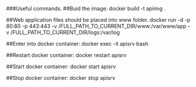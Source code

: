 ###Useful commands.
##Buid the image:
docker build -t apiimg .

##Web application files should be placed into www folder.
docker run -d -p 80:80 -p 443:443 -v /FULL_PATH_TO_CURRENT_DIR/www:/var/www/app -v /FULL_PATH_TO_CURRENT_DIR/logs:/var/log

##Enter into docker container:
docker exec -it apisrv bash

##Restart docker container:
docker restart apisrv

##Start docker container:
docker start apisrv

##Stop docker container:
docker stop apisrv


